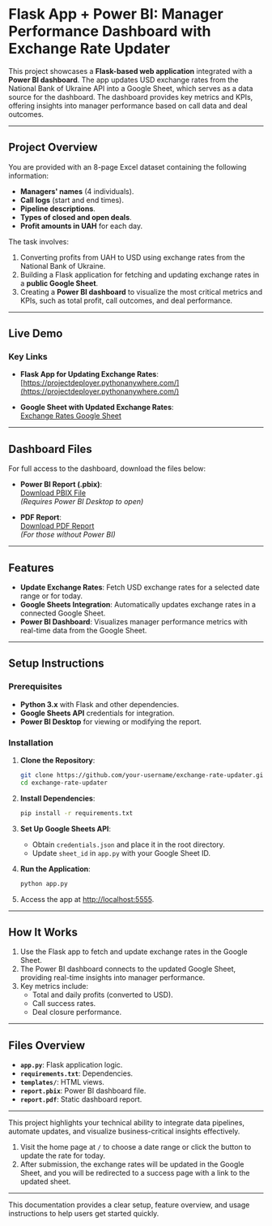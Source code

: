 # **Flask App + Power BI: Manager Performance Dashboard with Exchange Rate Updater**

This project showcases a **Flask-based web application** integrated with a **Power BI dashboard**. The app updates USD exchange rates from the National Bank of Ukraine API into a Google Sheet, which serves as a data source for the dashboard. The dashboard provides key metrics and KPIs, offering insights into manager performance based on call data and deal outcomes.

---

## **Project Overview**

You are provided with an 8-page Excel dataset containing the following information:

- **Managers' names** (4 individuals).
- **Call logs** (start and end times).
- **Pipeline descriptions**.
- **Types of closed and open deals**.
- **Profit amounts in UAH** for each day.

The task involves:
1. Converting profits from UAH to USD using exchange rates from the National Bank of Ukraine.
2. Building a Flask application for fetching and updating exchange rates in a **public Google Sheet**.
3. Creating a **Power BI dashboard** to visualize the most critical metrics and KPIs, such as total profit, call outcomes, and deal performance.

---

## **Live Demo**

### **Key Links**
- **Flask App for Updating Exchange Rates**:  
  [https://projectdeployer.pythonanywhere.com/](https://projectdeployer.pythonanywhere.com/)  

- **Google Sheet with Updated Exchange Rates**:  
  [Exchange Rates Google Sheet](https://docs.google.com/spreadsheets/d/10aKh9FfIQISIuOY2ogh6oRd6BjHSk10FOq8IOCyAE74/htmlview)

---

## **Dashboard Files**

For full access to the dashboard, download the files below:

- **Power BI Report (.pbix)**:  
  [Download PBIX File](https://github.com/MykhailoKononov/flask_app_for_power_bi/blob/master/Project_power_bi_%26_flask.pbix)  
  *(Requires Power BI Desktop to open)*

- **PDF Report**:  
  [Download PDF Report](https://github.com/MykhailoKononov/flask_app_for_power_bi/blob/master/Project_power_bi_%26_flask.pdf)  
  *(For those without Power BI)*
---

## **Features**

- **Update Exchange Rates**: Fetch USD exchange rates for a selected date range or for today.
- **Google Sheets Integration**: Automatically updates exchange rates in a connected Google Sheet.
- **Power BI Dashboard**: Visualizes manager performance metrics with real-time data from the Google Sheet.

---

## **Setup Instructions**

### **Prerequisites**
- **Python 3.x** with Flask and other dependencies.
- **Google Sheets API** credentials for integration.
- **Power BI Desktop** for viewing or modifying the report.

### **Installation**

1. **Clone the Repository**:
    ```bash
    git clone https://github.com/your-username/exchange-rate-updater.git
    cd exchange-rate-updater
    ```

2. **Install Dependencies**:
    ```bash
    pip install -r requirements.txt
    ```

3. **Set Up Google Sheets API**:
    - Obtain `credentials.json` and place it in the root directory.
    - Update `sheet_id` in `app.py` with your Google Sheet ID.

4. **Run the Application**:
    ```bash
    python app.py
    ```

5. Access the app at [http://localhost:5555](http://localhost:5555).

---

## **How It Works**

1. Use the Flask app to fetch and update exchange rates in the Google Sheet.
2. The Power BI dashboard connects to the updated Google Sheet, providing real-time insights into manager performance.
3. Key metrics include:
   - Total and daily profits (converted to USD).
   - Call success rates.
   - Deal closure performance.

---

## **Files Overview**

- **`app.py`**: Flask application logic.
- **`requirements.txt`**: Dependencies.
- **`templates/`**: HTML views.
- **`report.pbix`**: Power BI dashboard file.
- **`report.pdf`**: Static dashboard report.

---

This project highlights your technical ability to integrate data pipelines, automate updates, and visualize business-critical insights effectively.

1. Visit the home page at `/` to choose a date range or click the button to update the rate for today.
2. After submission, the exchange rates will be updated in the Google Sheet, and you will be redirected to a success page with a link to the updated sheet.

---

This documentation provides a clear setup, feature overview, and usage instructions to help users get started quickly.
